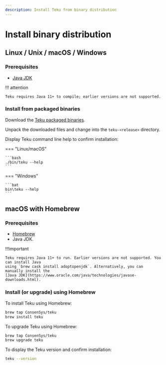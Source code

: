 ```yaml
---
description: Install Teku from binary distribution
---
```


# Install binary distribution

## Linux / Unix / macOS / Windows

### Prerequisites

* [Java JDK](https://www.oracle.com/java/technologies/javase-downloads.html)

!!! attention

    Teku requires Java 11+ to compile; earlier versions are not supported.

### Install from packaged binaries

Download the [Teku packaged binaries](https://github.com/ConsenSys/teku/releases).

Unpack the downloaded files and change into the `teku-<release>` directory.

Display Teku command line help to confirm installation:

=== "Linux/macOS"

    ```bash
    ./bin/teku --help
    ```

=== "Windows"

    ```bat
    bin\teku --help
    ```

## macOS with Homebrew

### Prerequisites

* [Homebrew](https://brew.sh/)
* Java JDK.

!!!important

    Teku requires Java 11+ to run. Earlier versions are not supported. You can install Java
    using `brew cask install adoptopenjdk`. Alternatively, you can manually install the 
    [Java JDK](https://www.oracle.com/java/technologies/javase-downloads.html).

### Install (or upgrade) using Homebrew

To install Teku using Homebrew:

```bash
brew tap ConsenSys/teku
brew install teku
```

To upgrade Teku using Homebrew:

```bash
brew tap ConsenSys/teku
brew upgrade teku
```

To display the Teku version and confirm installation:

```bash
teku --version
```
